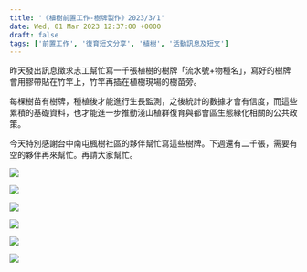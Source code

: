 ```yaml
---
title: '《植樹前置工作-樹牌製作》2023/3/1'
date: Wed, 01 Mar 2023 12:37:00 +0000
draft: false
tags: ['前置工作', '復育短文分享', '植樹', '活動訊息及短文']
---
```


昨天發出訊息徵求志工幫忙寫一千張植樹的樹牌「流水號+物種名」，寫好的樹牌會用膠帶貼在竹竿上，竹竿再插在植樹現場的樹苗旁。

每棵樹苗有樹牌，種植後才能進行生長監測，之後統計的數據才會有信度，而這些累積的基礎資料，也才能進一步推動淺山植群復育與都會區生態綠化相關的公共政策。

今天特別感謝台中南屯楓樹社區的夥伴幫忙寫這些樹牌。下週還有二千張，需要有空的夥伴再來幫忙。再請大家幫忙。

![](https://www.reforestation.tw/wp-content/uploads/2023/06/20230301-植樹前置工作-樹牌製作-1024x768.jpg)

![](https://www.reforestation.tw/wp-content/uploads/2023/06/20230301-植樹前置工作-樹牌製作2-1024x768.jpg)

![](https://www.reforestation.tw/wp-content/uploads/2023/06/20230301-植樹前置工作-樹牌製作4-1024x768.jpg)

![](https://www.reforestation.tw/wp-content/uploads/2023/06/20230301-植樹前置工作-樹牌製作5-1024x768.jpg)

![](https://www.reforestation.tw/wp-content/uploads/2023/06/20230301-植樹前置工作-樹牌製作3-1-768x1024.jpg)

![](https://www.reforestation.tw/wp-content/uploads/2023/06/20230301-植樹前置工作-樹牌製作7-768x1024.jpg)